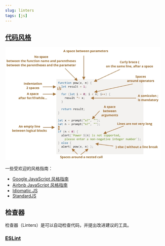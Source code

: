 ```yaml
---
slug: linters
tags: [js]
---
```


## [代码风格](https://zh.javascript.info/coding-style)
![代码风格](img/codeStyle.jpeg)

一些受欢迎的风格指南：
- [Google JavaScript 风格指南](https://google.github.io/styleguide/jsguide.html)
- [Airbnb JavaScript 风格指南](https://github.com/airbnb/javascript)
- [Idiomatic.JS](https://github.com/rwaldron/idiomatic.js)
- [StandardJS](https://standardjs.com/)

## 检查器
检查器（Linters）是可以自动检查代码，并提出改进建议的工具。

### [ESLint](https://eslint.org/)